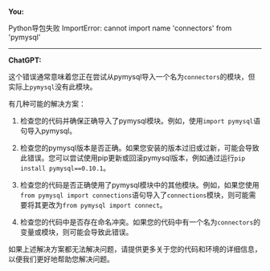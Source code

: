 **You:**

Python导包失败 ImportError: cannot import name 'connectors' from 'pymysql'

* * *

**ChatGPT:**

这个错误通常意味着您正在尝试从pymysql导入一个名为`connectors`的模块，但实际上`pymysql`没有此模块。

有几种可能的解决方案：

1.  检查您的代码并确保正确导入了pymysql模块。例如，使用`import pymysql`语句导入pymysql。
    
2.  检查您的pymysql版本是否正确。如果您安装的版本过旧或过新，可能会导致此错误。您可以尝试使用pip更新或回滚pymysql版本，例如通过运行`pip install pymysql==0.10.1`。
    
3.  检查您的代码是否正确使用了pymysql模块中的其他模块。例如，如果您使用`from pymysql import connections`语句导入了`connections`模块，则可能需要将其更改为`from pymysql import connect`。
    
4.  检查您的代码中是否存在命名冲突。如果您的代码中有一个名为`connectors`的变量或模块，则可能会导致此错误。
    

如果上述解决方案都无法解决问题，请提供更多关于您的代码和环境的详细信息，以便我们更好地帮助您解决问题。